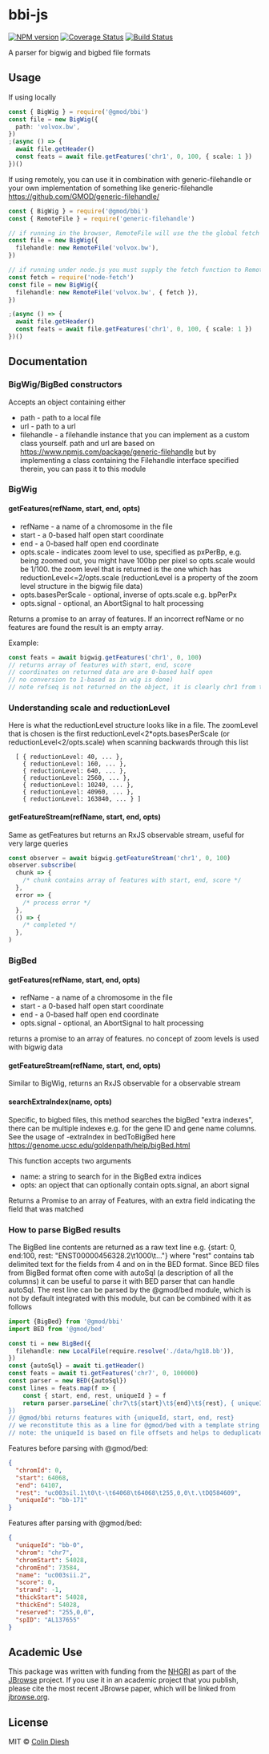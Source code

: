 # bbi-js

[![NPM version](https://img.shields.io/npm/v/@gmod/bbi.svg?style=flat-square)](https://npmjs.org/package/@gmod/bbi)
[![Coverage Status](https://img.shields.io/codecov/c/github/GMOD/bbi-js/master.svg?style=flat-square)](https://codecov.io/gh/GMOD/bbi-js/branch/master)
[![Build Status](https://img.shields.io/github/actions/workflow/status/GMOD/bbi-js/push.yml?branch=master)](https://github.com/GMOD/bbi-js/actions?query=branch%3Amaster+workflow%3APush+)

A parser for bigwig and bigbed file formats

## Usage

If using locally

```ts
const { BigWig } = require('@gmod/bbi')
const file = new BigWig({
  path: 'volvox.bw',
})
;(async () => {
  await file.getHeader()
  const feats = await file.getFeatures('chr1', 0, 100, { scale: 1 })
})()
```

If using remotely, you can use it in combination with generic-filehandle or your own implementation of something like generic-filehandle
https://github.com/GMOD/generic-filehandle/

```ts
const { BigWig } = require('@gmod/bbi')
const { RemoteFile } = require('generic-filehandle')

// if running in the browser, RemoteFile will use the the global fetch
const file = new BigWig({
  filehandle: new RemoteFile('volvox.bw'),
})

// if running under node.js you must supply the fetch function to RemoteFile
const fetch = require('node-fetch')
const file = new BigWig({
  filehandle: new RemoteFile('volvox.bw', { fetch }),
})

;(async () => {
  await file.getHeader()
  const feats = await file.getFeatures('chr1', 0, 100, { scale: 1 })
})()
```

## Documentation

### BigWig/BigBed constructors

Accepts an object containing either

- path - path to a local file
- url - path to a url
- filehandle - a filehandle instance that you can implement as a custom class yourself. path and url are based on https://www.npmjs.com/package/generic-filehandle but by implementing a class containing the Filehandle interface specified therein, you can pass it to this module

### BigWig

#### getFeatures(refName, start, end, opts)

- refName - a name of a chromosome in the file
- start - a 0-based half open start coordinate
- end - a 0-based half open end coordinate
- opts.scale - indicates zoom level to use, specified as pxPerBp, e.g. being zoomed out, you might have 100bp per pixel so opts.scale would be 1/100. the zoom level that is returned is the one which has reductionLevel<=2/opts.scale (reductionLevel is a property of the zoom level structure in the bigwig file data)
- opts.basesPerScale - optional, inverse of opts.scale e.g. bpPerPx
- opts.signal - optional, an AbortSignal to halt processing

Returns a promise to an array of features. If an incorrect refName or no features are found the result is an empty array.

Example:

```ts
const feats = await bigwig.getFeatures('chr1', 0, 100)
// returns array of features with start, end, score
// coordinates on returned data are are 0-based half open
// no conversion to 1-based as in wig is done)
// note refseq is not returned on the object, it is clearly chr1 from the query though
```

### Understanding scale and reductionLevel

Here is what the reductionLevel structure looks like in a file. The zoomLevel that is chosen is the first reductionLevel<2\*opts.basesPerScale (or reductionLevel<2/opts.scale) when scanning backwards through this list

      [ { reductionLevel: 40, ... },
        { reductionLevel: 160, ... },
        { reductionLevel: 640, ... },
        { reductionLevel: 2560, ... },
        { reductionLevel: 10240, ... },
        { reductionLevel: 40960, ... },
        { reductionLevel: 163840, ... } ]

#### getFeatureStream(refName, start, end, opts)

Same as getFeatures but returns an RxJS observable stream, useful for very large queries

```ts
const observer = await bigwig.getFeatureStream('chr1', 0, 100)
observer.subscribe(
  chunk => {
    /* chunk contains array of features with start, end, score */
  },
  error => {
    /* process error */
  },
  () => {
    /* completed */
  },
)
```

### BigBed

#### getFeatures(refName, start, end, opts)

- refName - a name of a chromosome in the file
- start - a 0-based half open start coordinate
- end - a 0-based half open end coordinate
- opts.signal - optional, an AbortSignal to halt processing

returns a promise to an array of features. no concept of zoom levels is used with bigwig data

#### getFeatureStream(refName, start, end, opts)

Similar to BigWig, returns an RxJS observable for a observable stream

#### searchExtraIndex(name, opts)

Specific, to bigbed files, this method searches the bigBed "extra indexes", there can be multiple indexes e.g. for the gene ID and gene name columns. See the usage of -extraIndex in bedToBigBed here https://genome.ucsc.edu/goldenpath/help/bigBed.html

This function accepts two arguments

- name: a string to search for in the BigBed extra indices
- opts: an opject that can optionally contain opts.signal, an abort signal

Returns a Promise to an array of Features, with an extra field indicating the field that was matched

### How to parse BigBed results

The BigBed line contents are returned as a raw text line e.g. {start: 0, end:100, rest: "ENST00000456328.2\t1000\t..."} where "rest" contains tab delimited text for the fields from 4 and on in the BED format. Since BED files from BigBed format often come with autoSql (a description of all the columns) it can be useful to parse it with BED parser that can handle autoSql. The rest line can be parsed by the @gmod/bed module, which is not by default integrated with this module, but can be combined with it as follows

```ts
import {BigBed} from '@gmod/bbi'
import BED from '@gmod/bed'

const ti = new BigBed({
  filehandle: new LocalFile(require.resolve('./data/hg18.bb')),
})
const {autoSql} = await ti.getHeader()
const feats = await ti.getFeatures('chr7', 0, 100000)
const parser = new BED({autoSql})
const lines = feats.map(f => {
    const { start, end, rest, uniqueId } = f
    return parser.parseLine(`chr7\t${start}\t${end}\t${rest}, { uniqueId })\
})
// @gmod/bbi returns features with {uniqueId, start, end, rest}
// we reconstitute this as a line for @gmod/bed with a template string
// note: the uniqueId is based on file offsets and helps to deduplicate exact feature copies if they exist
```

Features before parsing with @gmod/bed:

```json
{
  "chromId": 0,
  "start": 64068,
  "end": 64107,
  "rest": "uc003sil.1\t0\t-\t64068\t64068\t255,0,0\t.\tDQ584609",
  "uniqueId": "bb-171"
}
```

Features after parsing with @gmod/bed:

```json
{
  "uniqueId": "bb-0",
  "chrom": "chr7",
  "chromStart": 54028,
  "chromEnd": 73584,
  "name": "uc003sii.2",
  "score": 0,
  "strand": -1,
  "thickStart": 54028,
  "thickEnd": 54028,
  "reserved": "255,0,0",
  "spID": "AL137655"
}
```

## Academic Use

This package was written with funding from the [NHGRI](http://genome.gov) as part of the [JBrowse](http://jbrowse.org) project. If you use it in an academic project that you publish, please cite the most recent JBrowse paper, which will be linked from [jbrowse.org](http://jbrowse.org).

## License

MIT © [Colin Diesh](https://github.com/cmdcolin)
